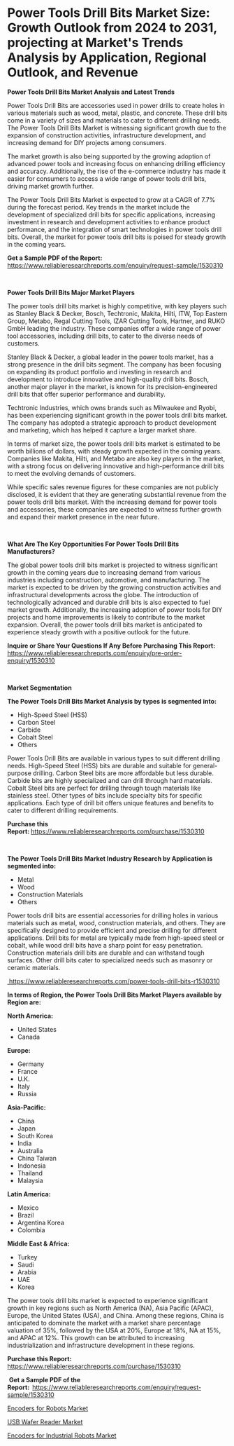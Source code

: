 <p><h1>Power Tools Drill Bits Market Size: Growth Outlook from 2024 to 2031, projecting at Market's Trends Analysis by Application, Regional Outlook, and Revenue</h1></p><p><strong>Power Tools Drill Bits Market Analysis and Latest Trends</strong></p>
<p><p>Power Tools Drill Bits are accessories used in power drills to create holes in various materials such as wood, metal, plastic, and concrete. These drill bits come in a variety of sizes and materials to cater to different drilling needs. The Power Tools Drill Bits Market is witnessing significant growth due to the expansion of construction activities, infrastructure development, and increasing demand for DIY projects among consumers.</p><p>The market growth is also being supported by the growing adoption of advanced power tools and increasing focus on enhancing drilling efficiency and accuracy. Additionally, the rise of the e-commerce industry has made it easier for consumers to access a wide range of power tools drill bits, driving market growth further.</p><p>The Power Tools Drill Bits Market is expected to grow at a CAGR of 7.7% during the forecast period. Key trends in the market include the development of specialized drill bits for specific applications, increasing investment in research and development activities to enhance product performance, and the integration of smart technologies in power tools drill bits. Overall, the market for power tools drill bits is poised for steady growth in the coming years.</p></p>
<p><strong>Get a Sample PDF of the Report:&nbsp;</strong> <a href="https://www.reliableresearchreports.com/enquiry/request-sample/1530310">https://www.reliableresearchreports.com/enquiry/request-sample/1530310</a></p>
<p>&nbsp;</p>
<p><strong>Power Tools Drill Bits Major Market Players</strong></p>
<p><p>The power tools drill bits market is highly competitive, with key players such as Stanley Black & Decker, Bosch, Techtronic, Makita, Hilti, ITW, Top Eastern Group, Metabo, Regal Cutting Tools, IZAR Cutting Tools, Hartner, and RUKO GmbH leading the industry. These companies offer a wide range of power tool accessories, including drill bits, to cater to the diverse needs of customers.</p><p>Stanley Black & Decker, a global leader in the power tools market, has a strong presence in the drill bits segment. The company has been focusing on expanding its product portfolio and investing in research and development to introduce innovative and high-quality drill bits. Bosch, another major player in the market, is known for its precision-engineered drill bits that offer superior performance and durability.</p><p>Techtronic Industries, which owns brands such as Milwaukee and Ryobi, has been experiencing significant growth in the power tools drill bits market. The company has adopted a strategic approach to product development and marketing, which has helped it capture a larger market share.</p><p>In terms of market size, the power tools drill bits market is estimated to be worth billions of dollars, with steady growth expected in the coming years. Companies like Makita, Hilti, and Metabo are also key players in the market, with a strong focus on delivering innovative and high-performance drill bits to meet the evolving demands of customers.</p><p>While specific sales revenue figures for these companies are not publicly disclosed, it is evident that they are generating substantial revenue from the power tools drill bits market. With the increasing demand for power tools and accessories, these companies are expected to witness further growth and expand their market presence in the near future.</p></p>
<p>&nbsp;</p>
<p><strong>What Are The Key Opportunities For Power Tools Drill Bits Manufacturers?</strong></p>
<p><p>The global power tools drill bits market is projected to witness significant growth in the coming years due to increasing demand from various industries including construction, automotive, and manufacturing. The market is expected to be driven by the growing construction activities and infrastructural developments across the globe. The introduction of technologically advanced and durable drill bits is also expected to fuel market growth. Additionally, the increasing adoption of power tools for DIY projects and home improvements is likely to contribute to the market expansion. Overall, the power tools drill bits market is anticipated to experience steady growth with a positive outlook for the future.</p></p>
<p><strong>Inquire or Share Your Questions If Any Before Purchasing This Report:</strong> <a href="https://www.reliableresearchreports.com/enquiry/pre-order-enquiry/1530310">https://www.reliableresearchreports.com/enquiry/pre-order-enquiry/1530310</a></p>
<p>&nbsp;</p>
<p><strong>Market Segmentation</strong></p>
<p><strong>The Power Tools Drill Bits Market Analysis by types is segmented into:</strong></p>
<p><ul><li>High-Speed Steel (HSS)</li><li>Carbon Steel</li><li>Carbide</li><li>Cobalt Steel</li><li>Others</li></ul></p>
<p><p>Power Tools Drill Bits are available in various types to suit different drilling needs. High-Speed Steel (HSS) bits are durable and suitable for general-purpose drilling. Carbon Steel bits are more affordable but less durable. Carbide bits are highly specialized and can drill through hard materials. Cobalt Steel bits are perfect for drilling through tough materials like stainless steel. Other types of bits include specialty bits for specific applications. Each type of drill bit offers unique features and benefits to cater to different drilling requirements.</p></p>
<p><strong>Purchase this Report:&nbsp;</strong><a href="https://www.reliableresearchreports.com/purchase/1530310">https://www.reliableresearchreports.com/purchase/1530310</a></p>
<p>&nbsp;</p>
<p><strong>The Power Tools Drill Bits Market Industry Research by Application is segmented into:</strong></p>
<p><ul><li>Metal</li><li>Wood</li><li>Construction Materials</li><li>Others</li></ul></p>
<p><p>Power tools drill bits are essential accessories for drilling holes in various materials such as metal, wood, construction materials, and others. They are specifically designed to provide efficient and precise drilling for different applications. Drill bits for metal are typically made from high-speed steel or cobalt, while wood drill bits have a sharp point for easy penetration. Construction materials drill bits are durable and can withstand tough surfaces. Other drill bits cater to specialized needs such as masonry or ceramic materials.</p></p>
<p><a href="https://www.reliableresearchreports.com/power-tools-drill-bits-r1530310">&nbsp;https://www.reliableresearchreports.com/power-tools-drill-bits-r1530310</a></p>
<p><strong>In terms of Region, the Power Tools Drill Bits Market Players available by Region are:</strong></p>
<p>
    <p> <strong> North America: </strong>
        <ul>
            <li>United States</li>
            <li>Canada</li>
        </ul>
        </p> 
    <p> <strong> Europe: </strong>
        <ul>
            <li>Germany</li>
            <li>France</li>
            <li>U.K.</li>
            <li>Italy</li>
            <li>Russia</li>
        </ul>
        </p> 
    <p> <strong> Asia-Pacific: </strong>
        <ul>
            <li>China</li>
            <li>Japan</li>
            <li>South Korea</li>
            <li>India</li>
            <li>Australia</li>
            <li>China Taiwan</li>
            <li>Indonesia</li>
            <li>Thailand</li>
            <li>Malaysia</li>
        </ul>
        </p> 
    <p> <strong> Latin America: </strong>
        <ul>
            <li>Mexico</li>
            <li>Brazil</li>
            <li>Argentina Korea</li>
            <li>Colombia</li>
        </ul>
        </p> 
    <p> <strong> Middle East & Africa: </strong>
        <ul>
            <li>Turkey</li>
            <li>Saudi</li>
            <li>Arabia</li>
            <li>UAE</li>
            <li>Korea</li>
        </ul>
    </p>
    </p>
<p><p>The power tools drill bits market is expected to experience significant growth in key regions such as North America (NA), Asia Pacific (APAC), Europe, the United States (USA), and China. Among these regions, China is anticipated to dominate the market with a market share percentage valuation of 35%, followed by the USA at 20%, Europe at 18%, NA at 15%, and APAC at 12%. This growth can be attributed to increasing industrialization and infrastructure development in these regions.</p></p>
<p><strong>Purchase this Report: </strong><a href="https://www.reliableresearchreports.com/purchase/1530310">https://www.reliableresearchreports.com/purchase/1530310</a></p>
<p>&nbsp;<strong>Get a Sample PDF of the Report:&nbsp;&nbsp;</strong><a href="https://www.reliableresearchreports.com/enquiry/request-sample/1530310">https://www.reliableresearchreports.com/enquiry/request-sample/1530310</a></p>
<p><strong></strong></p>
<p><p><a href="https://github.com/lianapter60/Market-Research-Report-List-1/blob/main/encoders-for-robots-market.md">Encoders for Robots Market</a></p><p><a href="https://github.com/twilaDurgan2023/Market-Research-Report-List-1/blob/main/usb-wafer-reader-market.md">USB Wafer Reader Market</a></p><p><a href="https://github.com/seamusocallaghan/Market-Research-Report-List-1/blob/main/encoders-for-industrial-robots-market.md">Encoders for Industrial Robots Market</a></p></p>